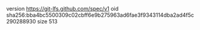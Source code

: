 version https://git-lfs.github.com/spec/v1
oid sha256:bba4bc5500309c02cbff6e9b275963ad6fae3f9343114dba2ad4f5c290288930
size 513
